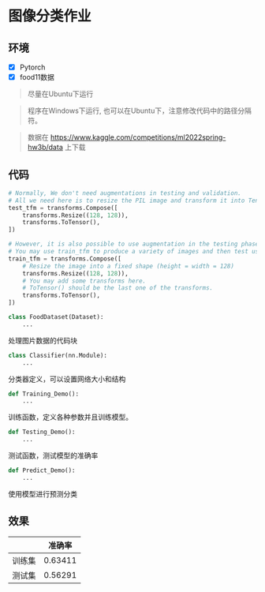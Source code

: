 # 图像分类作业

## 环境

- [x] Pytorch
- [x] food11数据

> 尽量在Ubuntu下运行

> 程序在Windows下运行, 也可以在Ubuntu下，注意修改代码中的路径分隔符。

> 数据在 https://www.kaggle.com/competitions/ml2022spring-hw3b/data 上下载

## 代码

```py
# Normally, We don't need augmentations in testing and validation.
# All we need here is to resize the PIL image and transform it into Tensor.
test_tfm = transforms.Compose([
    transforms.Resize((128, 128)),
    transforms.ToTensor(),
])

# However, it is also possible to use augmentation in the testing phase.
# You may use train_tfm to produce a variety of images and then test using ensemble methods
train_tfm = transforms.Compose([
    # Resize the image into a fixed shape (height = width = 128)
    transforms.Resize((128, 128)),
    # You may add some transforms here.
    # ToTensor() should be the last one of the transforms.
    transforms.ToTensor(),
])

class FoodDataset(Dataset):
    ...
```

处理图片数据的代码块

```py
class Classifier(nn.Module):
    ...
```

分类器定义，可以设置网络大小和结构

```py
def Training_Demo():
    ...
```

训练函数，定义各种参数并且训练模型。

```py
def Testing_Demo():
    ...
```

测试函数，测试模型的准确率

```py
def Predict_Demo():
    ...
```

使用模型进行预测分类

## 效果

| | 准确率 |
| --- | --- |
| 训练集 | 0.63411 |
| 测试集 | 0.56291 |
